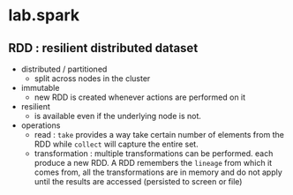 # lab.spark

## RDD : resilient distributed dataset
- distributed / partitioned
  - split across nodes in the cluster
- immutable
  - new RDD is created whenever actions are performed on it 
- resilient 
  - is available even if the underlying node is not.
- operations 
  - read : `take` provides a way take certain number of elements from the RDD while `collect` will capture the entire set.
  - transformation : multiple transformations can be performed. each produce a new RDD. A RDD remembers the `lineage` from which it comes from, all the transformations are in memory and do not apply until the results are accessed (persisted to screen or file)
  
